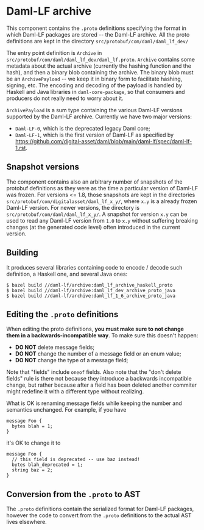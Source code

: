 # Daml-LF archive

This component contains the `.proto` definitions specifying the format
in which Daml-LF packages are stored -- the Daml-LF archive. All the
proto definitions are kept in the directory
`src/protobuf/com/daml/daml_lf_dev/`

The entry point definition is `Archive` in
`src/protobuf/com/daml/daml_lf_dev/daml_lf.proto`.  `Archive`
contains some metadata about the actual archive (currently the hashing
function and the hash), and then a binary blob containing the
archive. The binary blob must be an `ArchivePayload` -- we keep it in
binary form to facilitate hashing, signing, etc. The encoding and
decoding of the payload is handled by Haskell and Java libraries in
`daml-core-package`, so that consumers and producers do not really
need to worry about it.

`ArchivePayload` is a sum type containing the various Daml-LF versions
supported by the Daml-LF archive. Currently we have two major versions:

* `Daml-LF-0`, which is the deprecated legacy Daml core;
* `Daml-LF-1`, which is the first version of Daml-LF as specified by
    <https://github.com/digital-asset/daml/blob/main/daml-lf/spec/daml-lf-1.rst>.

## Snapshot versions

The component contains also an arbitrary number of snapshots of the
protobuf definitions as they were as the time a particular version of
Daml-LF was frozen. For versions <= 1.8, those snapshots are kept in the directories
`src/protobuf/com/digitalasset/daml_lf_x_y/`, where `x.y` is a
already frozen Daml-LF version.  For newer versions, the directory is
`src/protobuf/com/daml/daml_lf_x_y/`. A snapshot for version `x.y` can be
used to read any Daml-LF version from `1.0` to `x.y` without suffering
breaking changes (at the generated code level) often introduced in the
current version.

## Building

It produces several libraries containing code to encode / decode such
definition, a Haskell one, and several Java ones:

```
$ bazel build //daml-lf/archive:daml_lf_archive_haskell_proto
$ bazel build //daml-lf/archive:daml_lf_dev_archive_proto_java
$ bazel build //daml-lf/archive:daml_lf_1_6_archive_proto_java
```

## Editing the `.proto` definitions

When editing the proto definitions, **you must make sure to not change
them in a backwards-incompatible way**. To make sure this doesn't happen:

* **DO NOT** delete message fields;
* **DO NOT** change the number of a message field or an enum value;
* **DO NOT** change the type of a message field;

Note that "fields" include `oneof` fields. Also note that the "don't
delete fields" rule is there not because they introduce a backwards
incompatible change, but rather because after a field has been deleted
another commiter might redefine it with a different type without
realizing.

What is OK is renaming message fields while keeping the number and semantics unchanged.
For example, if you have

```
message Foo {
  bytes blah = 1;
}
```

it's OK to change it to

```
message Foo {
  // this field is deprecated -- use baz instead!
  bytes blah_deprecated = 1;
  string baz = 2;
}
```

## Conversion from the `.proto` to AST

The `.proto` definitions contain the serialized format for Daml-LF
packages, however the code to convert from the `.proto` definitions to
the actual AST lives elsewhere.


